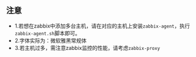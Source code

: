 ## 注意
- 1.若想在zabbix中添加多台主机，请在对应的主机上安装`zabbix-agent`，执行`zabbix-agent.sh`脚本即可。
- 2.字体实际为：微软雅黑常规体
- 3.若主机过多，需注意zabbix监控的性能，请考虑`zabbix-proxy`
